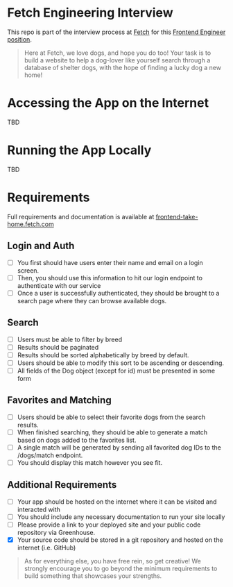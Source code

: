 # Fetch Engineering Interview

This repo is part of the interview process at [Fetch](https://fetch.com/) for this [Frontend Engineer position](https://www.linkedin.com/jobs/view/4124831252/).

> Here at Fetch, we love dogs, and hope you do too! Your task is to build a website to help a dog-lover like yourself search through a database of shelter dogs, with the hope of finding a lucky dog a new home!

# Accessing the App on the Internet

TBD

# Running the App Locally

TBD

# Requirements

Full requirements and documentation is available at [frontend-take-home.fetch.com](https://frontend-take-home.fetch.com/)

## Login and Auth

- [ ] You first should have users enter their name and email on a login screen.
- [ ] Then, you should use this information to hit our login endpoint to authenticate with our service
- [ ] Once a user is successfully authenticated, they should be brought to a search page where they can browse available dogs.

## Search

- [ ] Users must be able to filter by breed
- [ ] Results should be paginated
- [ ] Results should be sorted alphabetically by breed by default.
- [ ] Users should be able to modify this sort to be ascending or descending.
- [ ] All fields of the Dog object (except for id) must be presented in some form

## Favorites and Matching

- [ ] Users should be able to select their favorite dogs from the search results.
- [ ] When finished searching, they should be able to generate a match based on dogs added to the favorites list.
- [ ] A single match will be generated by sending all favorited dog IDs to the /dogs/match endpoint.
- [ ] You should display this match however you see fit.

## Additional Requirements

- [ ] Your app should be hosted on the internet where it can be visited and interacted with
- [ ] You should include any necessary documentation to run your site locally
- [ ] Please provide a link to your deployed site and your public code repository via Greenhouse.
- [x] Your source code should be stored in a git repository and hosted on the internet (i.e. GitHub)

> As for everything else, you have free rein, so get creative! We strongly encourage you to go beyond the minimum requirements to build something that showcases your strengths.
